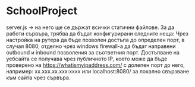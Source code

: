 # SchoolProject
server.js -> на него ще се държат всички статични файлове. За да работи сървъра, трябва да бъдат конфигурирани следните неща: Чрез настройка на рутера да бъде позволен достъпа до определен порт, в случая 8080, отделно чрез windows firewall-a да бъдат направени outbound и inbound позволения за съответния порт.
Достъпване на уебсайта се получава чрез публичното IP, което може да бъде проверено на https://whatismyipaddress.com/ с долепен порт до него, например: 
xx.xxx.xx.xxx:xxxx или localhost:8080/ за локално свързване към сайта чрез сървъра.



